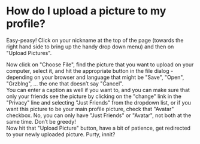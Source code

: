 # How do I upload a picture to my profile?

Easy-peasy! Click on your nickname at the top of the page (towards the right hand side to bring up the handy drop down menu) and then on "Upload Pictures".

<div>
Now click on "Choose File", find the picture that you want to upload on your computer, select it, and hit the appropriate button in the file dialog - depending on your browser and language that might be "Save", "Open", "Grzblng", ... the one that doesn&rsquo;t say "Cancel".</div>
<div>
</div>
<div>
You can enter a caption as well if you want to, and you can make sure that only your friends see the picture by clicking on the "change" link in the "Privacy" line and selecting "Just Friends" from the dropdown list, or if you want this picture to be your main profile picture, check that "Avatar" checkbox. No, you can only have "Just Friends" or "Avatar", not both at the same time. Don&rsquo;t be greedy!</div>
<div>
</div>
<div>
Now hit that "Upload Picture" button, have a bit of patience, get redirected to your newly uploaded picture. Purty, innit?</div>
